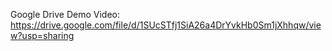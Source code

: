 Google Drive Demo Video: https://drive.google.com/file/d/1SUcSTfj1SiA26a4DrYvkHb0Sm1jXhhqw/view?usp=sharing
